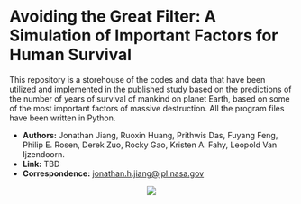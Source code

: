 # Avoiding the Great Filter: A Simulation of Important Factors for Human Survival
This repository is a storehouse of the codes and data that have been utilized and implemented in the published study based on the predictions of the number of years of survival of mankind on planet Earth, based on some of the most important factors of massive destruction. All the program files have been written in Python. 

- **Authors:** Jonathan Jiang, Ruoxin Huang, Prithwis Das, Fuyang Feng, Philip E. Rosen, Derek Zuo, Rocky Gao, Kristen A. Fahy, Leopold Van Ijzendoorn.
- **Link:** TBD
- **Correspondence:** jonathan.h.jiang@jpl.nasa.gov

<p align="center">
  <img src="https://planetaryprotection.jpl.nasa.gov/resources/img/layout/logo_nasa_trio_black@2x.png">
</p>  
